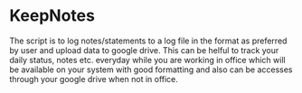 # KeepNotes

The script is to log notes/statements to a log file in the format as preferred by user and upload data to google drive.
This can be helful to track your daily status, notes etc. everyday while you are working in office which will be available on your system with good formatting and also can be accesses through your google drive when not in office.

